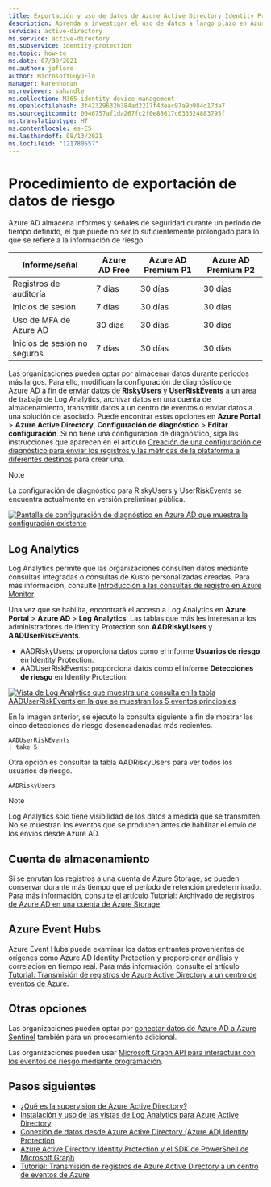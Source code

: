 ```yaml
---
title: Exportación y uso de datos de Azure Active Directory Identity Protection
description: Aprenda a investigar el uso de datos a largo plazo en Azure Active Directory Identity Protection
services: active-directory
ms.service: active-directory
ms.subservice: identity-protection
ms.topic: how-to
ms.date: 07/30/2021
ms.author: joflore
author: MicrosoftGuyJFlo
manager: karenhoran
ms.reviewer: sahandle
ms.collection: M365-identity-device-management
ms.openlocfilehash: 3f42329632b384ad2217f4deac97a9b984d17da7
ms.sourcegitcommit: 0046757af1da267fc2f0e88617c633524883795f
ms.translationtype: HT
ms.contentlocale: es-ES
ms.lasthandoff: 08/13/2021
ms.locfileid: "121780557"
---
```

# <a name="how-to-export-risk-data"></a>Procedimiento de exportación de datos de riesgo

Azure AD almacena informes y señales de seguridad durante un período de tiempo definido, el que puede no ser lo suficientemente prolongado para lo que se refiere a la información de riesgo.

| Informe/señal | Azure AD Free | Azure AD Premium P1 | Azure AD Premium P2 |
| --- | --- | --- | --- |
| Registros de auditoría | 7 días | 30 días | 30 días |
| Inicios de sesión | 7 días | 30 días | 30 días |
| Uso de MFA de Azure AD | 30 días | 30 días | 30 días |
| Inicios de sesión no seguros | 7 días | 30 días | 30 días |

Las organizaciones pueden optar por almacenar datos durante períodos más largos. Para ello, modifican la configuración de diagnóstico de Azure AD a fin de enviar datos de **RiskyUsers** y **UserRiskEvents** a un área de trabajo de Log Analytics, archivar datos en una cuenta de almacenamiento, transmitir datos a un centro de eventos o enviar datos a una solución de asociado. Puede encontrar estas opciones en **Azure Portal** > **Azure Active Directory**, **Configuración de diagnóstico** > **Editar configuración**. Si no tiene una configuración de diagnóstico, siga las instrucciones que aparecen en el artículo [Creación de una configuración de diagnóstico para enviar los registros y las métricas de la plataforma a diferentes destinos](../../azure-monitor/essentials/diagnostic-settings.md) para crear una.

>[!NOTE]
>La configuración de diagnóstico para RiskyUsers y UserRiskEvents se encuentra actualmente en versión preliminar pública.

[ ![Pantalla de configuración de diagnóstico en Azure AD que muestra la configuración existente](./media/howto-export-risk-data/change-diagnostic-setting-in-portal.png) ](./media/howto-export-risk-data/change-diagnostic-setting-in-portal.png#lightbox)

## <a name="log-analytics"></a>Log Analytics

Log Analytics permite que las organizaciones consulten datos mediante consultas integradas o consultas de Kusto personalizadas creadas. Para más información, consulte [Introducción a las consultas de registro en Azure Monitor](../../azure-monitor/logs/get-started-queries.md).

Una vez que se habilita, encontrará el acceso a Log Analytics en **Azure Portal** > **Azure AD** > **Log Analytics**. Las tablas que más les interesan a los administradores de Identity Protection son **AADRiskyUsers** y **AADUserRiskEvents**.

- AADRiskyUsers: proporciona datos como el informe **Usuarios de riesgo** en Identity Protection.
- AADUserRiskEvents: proporciona datos como el informe **Detecciones de riesgo** en Identity Protection.

[ ![Vista de Log Analytics que muestra una consulta en la tabla AADUserRiskEvents en la que se muestran los 5 eventos principales](./media/howto-export-risk-data/log-analytics-view-query-user-risk-events.png) ](./media/howto-export-risk-data/log-analytics-view-query-user-risk-events.png#lightbox)

En la imagen anterior, se ejecutó la consulta siguiente a fin de mostrar las cinco detecciones de riesgo desencadenadas más recientes. 

```kusto
AADUserRiskEvents
| take 5
```

Otra opción es consultar la tabla AADRiskyUsers para ver todos los usuarios de riesgo.

```kusto
AADRiskyUsers
```

> [!NOTE]
> Log Analytics solo tiene visibilidad de los datos a medida que se transmiten. No se muestran los eventos que se producen antes de habilitar el envío de los envíos desde Azure AD.

## <a name="storage-account"></a>Cuenta de almacenamiento

Si se enrutan los registros a una cuenta de Azure Storage, se pueden conservar durante más tiempo que el período de retención predeterminado. Para más información, consulte el artículo [Tutorial: Archivado de registros de Azure AD en una cuenta de Azure Storage](../reports-monitoring/quickstart-azure-monitor-route-logs-to-storage-account.md).

## <a name="azure-event-hubs"></a>Azure Event Hubs

Azure Event Hubs puede examinar los datos entrantes provenientes de orígenes como Azure AD Identity Protection y proporcionar análisis y correlación en tiempo real. Para más información, consulte el artículo [Tutorial: Transmisión de registros de Azure Active Directory a un centro de eventos de Azure](../reports-monitoring/tutorial-azure-monitor-stream-logs-to-event-hub.md).

## <a name="other-options"></a>Otras opciones

Las organizaciones pueden optar por [conectar datos de Azure AD a Azure Sentinel](../../sentinel/connect-azure-ad-identity-protection.md) también para un procesamiento adicional.

Las organizaciones pueden usar [Microsoft Graph API para interactuar con los eventos de riesgo mediante programación](howto-identity-protection-graph-api.md).

## <a name="next-steps"></a>Pasos siguientes

- [¿Qué es la supervisión de Azure Active Directory?](../reports-monitoring/overview-monitoring.md)
- [Instalación y uso de las vistas de Log Analytics para Azure Active Directory](../reports-monitoring/howto-install-use-log-analytics-views.md)
- [Conexión de datos desde Azure Active Directory (Azure AD) Identity Protection](../../sentinel/connect-azure-ad-identity-protection.md)
- [Azure Active Directory Identity Protection y el SDK de PowerShell de Microsoft Graph](howto-identity-protection-graph-api.md)
- [Tutorial: Transmisión de registros de Azure Active Directory a un centro de eventos de Azure](../reports-monitoring/tutorial-azure-monitor-stream-logs-to-event-hub.md)
